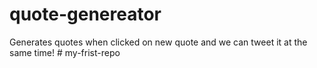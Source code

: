 # quote-genereator
Generates quotes when clicked on new quote and we can tweet it at the same time!
#   m y - f r i s t - r e p o  
 